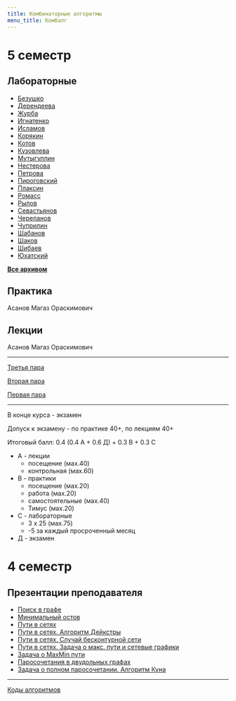 ```yaml
---
title: Комбинаторные алгоритмы
menu_title: Комбалг
---
```


# 5 семестр

## Лабораторные

* [Безушко](labs/1)
* [Дерендеева](labs/2)
* [Журба](labs/3)
* [Игнатенко](labs/4)
* [Исламов](labs/5)
* [Корякин](labs/6)
* [Котов](labs/7)
* [Кузовлева](labs/8)
* [Мутыгуллин](labs/9)
* [Нестерова](labs/10)
* [Петрова](labs/11)
* [Пироговский](labs/12)
* [Плаксин](labs/13)
* [Ромасс](labs/14)
* [Рылов](labs/15)
* [Севастьянов](labs/16)
* [Черепанов](labs/17)
* [Чуприлин](labs/18)
* [Шабанов](labs/19)
* [Шаков](labs/20)
* [Шибаев](labs/21)
* [Юхатский](labs/22)

**[Все архивом](labs.zip)**

## Практика

Асанов Магаз Ораскимович

## Лекции

Асанов Магаз Ораскимович

---

[Третья пара](lectures/3)

[Вторая пара](lectures/2)

[Первая пара](lectures/1)

---

В конце курса - экзамен

Допуск к экзамену - по практике 40+, по лекциям 40+

Итоговый балл: 0.4 (0.4 А + 0.6 Д) + 0.3 В + 0.3 С

* А - лекции
  * посещение (мах.40)
  * контрольная (мах.60)
* В - практики
  * посещение (мах.20)
  * работа (мах.20)
  * самостоятельные (мах.40)
  * Тимус (мах.20)
* С - лабораторные
  * 3 х 25 (мах.75)
  * -5 за каждый просроченный месяц
* Д - экзамен



# 4 семестр

## Презентации преподавателя

* [Поиск в графе](files/search.pdf)
* [Минимальный остов](files/ostov.pdf)
* [Пути в сетях](files/net.pdf)
* [Пути в сетях. Алгоритм Дейкстры](files/dijkstra.pdf)
* [Пути в сетях. Случай бесконтурной сети](files/bezkontur.pdf)
* [Пути в сетях. Задача о макс. пути и сетевые графики](files/maxnet.pdf)
* [Задача о MaxMin пути](files/maxmin.pptx)
* [Паросочетания в двудольных графах](files/pairs.pdf)
* [Задача о полном паросочетании. Алгоритм Куна](files/kun.pdf)

------

[Коды алгоритмов](codes)

